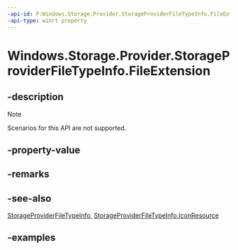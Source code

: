 ```yaml
---
-api-id: P:Windows.Storage.Provider.StorageProviderFileTypeInfo.FileExtension
-api-type: winrt property
---
```


# Windows.Storage.Provider.StorageProviderFileTypeInfo.FileExtension

<!--
public string FileExtension { get; }
-->

## -description

> [!NOTE]
> Scenarios for this API are not supported.

## -property-value

## -remarks

## -see-also

[StorageProviderFileTypeInfo](storageproviderfiletypeinfo.md), [StorageProviderFileTypeInfo.IconResource](storageproviderfiletypeinfo_iconresource.md)

## -examples

